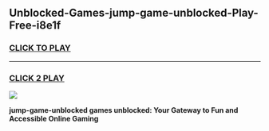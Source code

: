 
## Unblocked-Games-jump-game-unblocked-Play-Free-i8e1f
<h3>
<a href="https://premium76.site?title=jump-game-unblocked&ref=15A">CLICK TO PLAY</a></h3>
<hr>

<h3>
<a href="https://premium76.site?title=jump-game-unblocked&ref=15A">CLICK 2 PLAY</a>
  
</h3>

<a href="https://premium76.site?title=jump-game-unblocked&ref=15A"><img src="https://clearcache.store/games.png"></a>


**jump-game-unblocked games unblocked: Your Gateway to Fun and Accessible Online Gaming**

